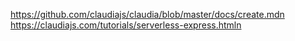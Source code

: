 https://github.com/claudiajs/claudia/blob/master/docs/create.mdn
https://claudiajs.com/tutorials/serverless-express.htmln
